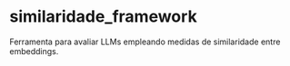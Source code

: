 # similaridade_framework
Ferramenta para avaliar LLMs empleando medidas de similaridade entre embeddings.

